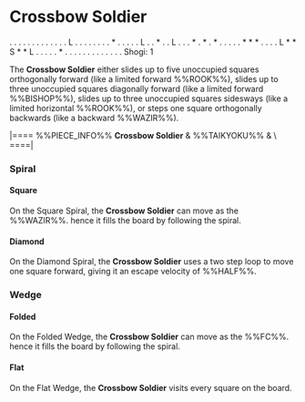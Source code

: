 # Crossbow Soldier

<div class = "movement">
. . . . . . . . .
. . . . L . . . .
. . . . * . . . .
. L . . * . . L .
. . * . * . * . .
. . . * * * . . .
. L * * S * * L .
. . . . * . . . .
. . . . . . . . .
Shogi: 1
</div>

The **Crossbow Soldier** either slides up to five unoccupied squares
orthogonally forward (like a limited forward %%ROOK%%), slides
up to three unoccupied squares diagonally forward (like a limited
forward %%BISHOP%%), slides up to three unoccupied squares
sidesways (like a limited horizontal %%ROOK%%), or steps one
square orthogonally backwards (like a backward %%WAZIR%%).

|====
%%PIECE_INFO%%
  **Crossbow Soldier**
& %%TAIKYOKU%%
& \\
====|

### Spiral

#### Square

On the Square Spiral, the **Crossbow Soldier** can move as the %%WAZIR%%.
hence it fills the board by following the spiral.

#### Diamond

On the Diamond Spiral, the **Crossbow Soldier** uses a two step loop
to move one square forward, giving it an escape velocity of %%HALF%%.

### Wedge

#### Folded

On the Folded Wedge, the **Crossbow Soldier** can move as the %%FC%%.
hence it fills the board by following the spiral.

#### Flat

On the Flat Wedge, the **Crossbow Soldier** visits every square on the board.
